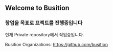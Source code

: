 ## Welcome to Busition

### 창업을 목표로 프젝트를 진행중입니다

현재 Private repository에서 작업중입니다.

Busition Organizations: <https://github.com/busition>
